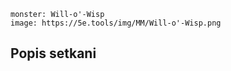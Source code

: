 ```statblock
monster: Will-o'-Wisp
image: https://5e.tools/img/MM/Will-o'-Wisp.png
```
## Popis setkani
